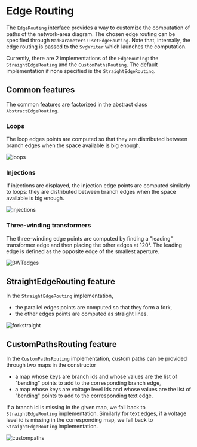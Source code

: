# Edge Routing

The `EdgeRouting` interface provides a way to customize the computation of paths of the network-area diagram.
The chosen edge routing can be specified through `NadParameters::setEdgeRouting`.
Note that, internally, the edge routing is passed to the `SvgWriter` which launches the computation.

Currently, there are 2 implementations of the `EdgeRouting`: the `StraightEdgeRouting` and the `CustomPathsRouting`.
The default implementation if none specified is the `StraightEdgeRouting`.

## Common features
The common features are factorized in the abstract class `AbstractEdgeRouting`.

### Loops
The loop edges points are computed so that they are distributed between branch edges when the space available is big enough.

![loops](/_static/img/nad/loops-distribution.png)

### Injections
If injections are displayed, the injection edge points are computed similarly to loops: they are distributed between branch edges when the space available is big enough.

![injections](/_static/img/nad/injections-distribution.png)

### Three-winding transformers
The three-winding edge points are computed by finding a "leading" transformer edge and then placing the other edges at 120°.
The leading edge is defined as the opposite edge of the smallest aperture.

![3WTedges](/_static/img/nad/3wt-edges.png)

## StraightEdgeRouting feature
In the `StraightEdgeRouting` implementation,
- the parallel edges points are computed so that they form a fork,
- the other edges points are computed as straight lines.

![forkstraight](/_static/img/nad/fork-straight.png)

## CustomPathsRouting feature
In the `CustomPathsRouting` implementation, custom paths can be provided through two maps in the constructor
- a map whose keys are branch ids and whose values are the list of "bending" points to add to the corresponding branch edge,
- a map whose keys are voltage level ids and whose values are the list of "bending" points to add to the corresponding text edge.

If a branch id is missing in the given map, we fall back to `StraightEdgeRouting` implementation.
Similarly for text edges, if a voltage level id is missing in the corresponding map, we fall back to `StraightEdgeRouting` implementation.

![custompaths](/_static/img/nad/custom-paths.png)
